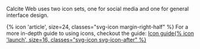 Calcite Web uses two icon sets, one for social media and one for general interface design.

<div class="panel panel-white leader-half trailer-1 inline-block">
{% icon 'article', size=24, classes="svg-icon margin-right-half" %} For a more in-depth guide to using icons, checkout the guide: <a href="{{relativePath}}/guides/icons/" class="btn btn-clear margin-left-half">Icon guide{% icon 'launch', size=16, classes="svg-icon svg-icon-after" %}</a>
</div>
